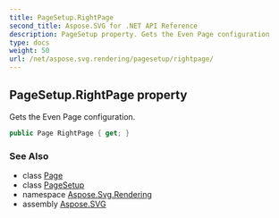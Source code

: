 ```yaml
---
title: PageSetup.RightPage
second_title: Aspose.SVG for .NET API Reference
description: PageSetup property. Gets the Even Page configuration
type: docs
weight: 50
url: /net/aspose.svg.rendering/pagesetup/rightpage/
---
```

## PageSetup.RightPage property

Gets the Even Page configuration.

```csharp
public Page RightPage { get; }
```

### See Also

* class [Page](../../../aspose.svg.drawing/page/)
* class [PageSetup](../)
* namespace [Aspose.Svg.Rendering](../../pagesetup/)
* assembly [Aspose.SVG](../../../)
